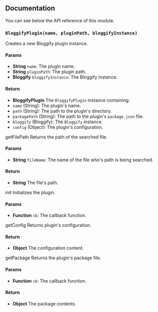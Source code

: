 ## Documentation

You can see below the API reference of this module.

### `BloggifyPlugin(name, pluginPath, bloggifyInstance)`
Creates a new Bloggify plugin instance.

#### Params
- **String** `name`: The plugin name.
- **String** `pluginPath`: The plugin path.
- **Bloggify** `bloggifyInstance`: The Bloggify instance.

#### Return
- **BloggifyPlugin** The `BloggifyPlugin` instance containing:
 - `name` (String): The plugin's name.
 - `path` (String): The path to the plugin's directory.
 - `packagePath` (String): The path to the plugin's `package.json` file.
 - `bloggify` (Bloggify): The `Bloggify` instance.
 - `config` (Object): The plugin's configuration.

getFilePath
Returns the path of the searched file.

#### Params
- **String** `fileName`: The name of the file who's path is being searched.

#### Return
- **String** The file's path.

init
Initializes the plugin.

#### Params
- **Function** `cb`: The callback function.

getConfig
Returns plugin's configuration.

#### Return
- **Object** The configuration content.

getPackage
Returns the plugin's package file.

#### Params
- **Function** `cb`: The callback function.

#### Return
- **Object** The package contents.

